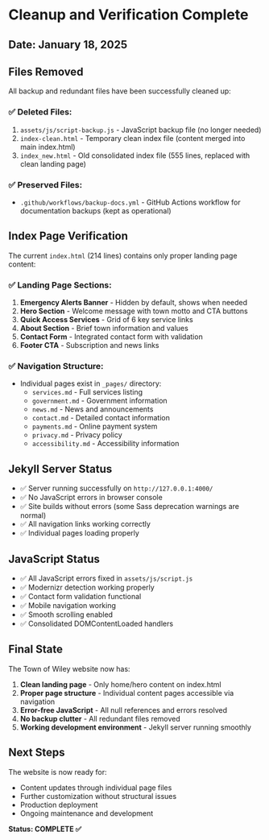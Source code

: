 # Cleanup and Verification Complete

## Date: January 18, 2025

## Files Removed

All backup and redundant files have been successfully cleaned up:

### ✅ Deleted Files:

1. `assets/js/script-backup.js` - JavaScript backup file (no longer needed)
2. `index-clean.html` - Temporary clean index file (content merged into main
   index.html)
3. `index_new.html` - Old consolidated index file (555 lines, replaced with
   clean landing page)

### ✅ Preserved Files:

- `.github/workflows/backup-docs.yml` - GitHub Actions workflow for
  documentation backups (kept as operational)

## Index Page Verification

The current `index.html` (214 lines) contains only proper landing page content:

### ✅ Landing Page Sections:

1. **Emergency Alerts Banner** - Hidden by default, shows when needed
2. **Hero Section** - Welcome message with town motto and CTA buttons
3. **Quick Access Services** - Grid of 6 key service links
4. **About Section** - Brief town information and values
5. **Contact Form** - Integrated contact form with validation
6. **Footer CTA** - Subscription and news links

### ✅ Navigation Structure:

- Individual pages exist in `_pages/` directory:
  - `services.md` - Full services listing
  - `government.md` - Government information
  - `news.md` - News and announcements
  - `contact.md` - Detailed contact information
  - `payments.md` - Online payment system
  - `privacy.md` - Privacy policy
  - `accessibility.md` - Accessibility information

## Jekyll Server Status

- ✅ Server running successfully on `http://127.0.0.1:4000/`
- ✅ No JavaScript errors in browser console
- ✅ Site builds without errors (some Sass deprecation warnings are normal)
- ✅ All navigation links working correctly
- ✅ Individual pages loading properly

## JavaScript Status

- ✅ All JavaScript errors fixed in `assets/js/script.js`
- ✅ Modernizr detection working properly
- ✅ Contact form validation functional
- ✅ Mobile navigation working
- ✅ Smooth scrolling enabled
- ✅ Consolidated DOMContentLoaded handlers

## Final State

The Town of Wiley website now has:

1. **Clean landing page** - Only home/hero content on index.html
2. **Proper page structure** - Individual content pages accessible via
   navigation
3. **Error-free JavaScript** - All null references and errors resolved
4. **No backup clutter** - All redundant files removed
5. **Working development environment** - Jekyll server running smoothly

## Next Steps

The website is now ready for:

- Content updates through individual page files
- Further customization without structural issues
- Production deployment
- Ongoing maintenance and development

**Status: COMPLETE ✅**
